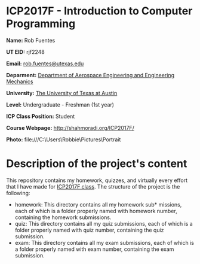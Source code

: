 # ICP2017F - Introduction to Computer Programming

__Name:__ Rob Fuentes

__UT EID:__ rjf2248

__Email:__ rob.fuentes@utexas.edu

__Deparment:__ [Department of Aerospace Engineering and Engineering Mechanics](http://ae.utexas.edu)

__University:__ [The University of Texas at Austin](http://utexas.edu)

__Level:__ Undergraduate - Freshman (1st year)

__ICP Class Position:__ Student

__Course Webpage:__ http://shahmoradi.org/ICP2017F/

__Photo:__ file:///C:\\Users\\Robbie\\Pictures\\Portrait

# Description of the project's content

This repository contains my homework, quizzes, and virtually every effort that I have made for [ICP2017F class](http://www.shahmoradi.org/ICP2017F/).  The structure of the project is the following:

* homework: 
This directory contains all my homework sub* missions, each of which is a folder properly named with homework number, containing the homework submissions.
* quiz:
This directory contains all my quiz submissions, each of which is a folder properly named with quiz number, containing the quiz submission.
* exam:
This directory contains all my exam submissions, each of which is a folder properly named with exam number, containing the exam submission.
